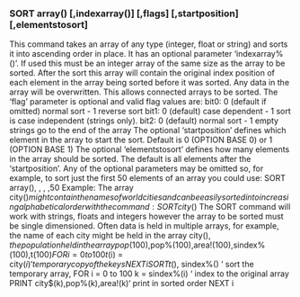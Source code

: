 

### SORT array() [,indexarray()] [,flags] [,startposition] [,elementstosort]

 This command takes an array of any type (integer, float or string) and sorts it into ascending order in place. It has an optional parameter ‘indexarray%()’. If used this must be an integer array of the same size as the array to be sorted. After the sort this array will contain the original index position of each element in the array being sorted before it was sorted. Any data in the array will be overwritten. This allows connected arrays to be sorted. The ‘flag’ parameter is optional and valid flag values are: bit0: 0 (default if omitted) normal sort - 1 reverse sort bit1: 0 (default) case dependent - 1 sort is case independent (strings only). bit2: 0 (default) normal sort - 1 empty strings go to the end of the array The optional ‘startposition’ defines which element in the array to start the sort. Default is 0 (OPTION BASE 0) or 1 (OPTION BASE 1) The optional ‘elementstosort’ defines how many elements in the array should be sorted. The default is all elements after the ‘startposition’. Any of the optional parameters may be omitted so, for example, to sort just the first 50 elements of an array you could use: SORT array(), , , ,50 Example: The array city$() might contain the names of world cities and can be easily sorted into increasing alphabetical order with the command: SORT city$() The SORT command will work with strings, floats and integers however the array to be sorted must be single dimensioned. Often data is held in multiple arrays, for example, the name of each city might be held in the array city$(), the population held in the array pop%() and the size of the city held in area!(). The same index would refer to the name, population and the area of the city. Sorting and accessing this data is a little more complex but it can be done relatively easily using an optional parameter to the sort command as follows: SORT array(), indexarray%() indexarray%() must be a single dimension integer array of the same size as the array being sorted. Following the sort indexarray%() will contain the corresponding index to the original data before it was sorted. (anything previously in indexarray%() will be overwritten). To access the sorted data you would first copy the array holding the main key to a temporary array and sort that while specifying indexarray%(). After the sort indexarray%() can be used to index the original arrays. For example: DIM city$(100),pop%(100),area!(100),sindex%(100),t$(100) FOR i = 0 to 100 t$(i) = city$(i) ‘ temporary copy of the keys NEXT i SORT t$(), sindex%() ‘ sort the temporary array, FOR i = 0 to 100 k = sindex%(i) ‘ index to the original array PRINT city$(k),pop%(k),area!(k)‘ print in sorted order NEXT i
